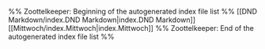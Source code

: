 %% Zoottelkeeper: Beginning of the autogenerated index file list  %%
 [[DND Markdown/index.DND Markdown|index.DND Markdown]]
 [[Mittwoch/index.Mittwoch|index.Mittwoch]]
%% Zoottelkeeper: End of the autogenerated index file list  %%
